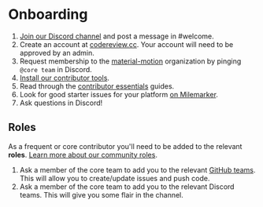 # Onboarding

1. [Join our Discord channel](https://discord.gg/ZJyGXza) and post a message in #welcome.
2. Create an account at [codereview.cc](http://codereview.cc). Your account will need to be approved by an admin.
3. Request membership to the [material-motion](https://github.com/material-motion) organization by pinging `@core team` in Discord.
4. [Install our contributor tools](tools.md).
5. Read through the [contributor essentials](https://material-motion.gitbooks.io/material-motion-team/content/essentials/) guides.
6. Look for good starter issues for your platform [on Milemarker](https://material-motion.github.io/material-motion-milemarker/newbie.html).
7. Ask questions in Discord!

## Roles

As a frequent or core contributor you'll need to be added to the relevant **roles**. [Learn more about our community roles](../../community/governance.md).

1. Ask a member of the core team to add you to the relevant [GitHub teams](https://github.com/orgs/material-motion/teams). This will allow you to create/update issues and push code.
2. Ask a member of the core team to add you to the relevant Discord teams. This will give you some flair in the channel.
